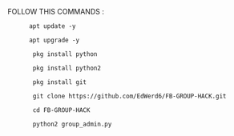 
FOLLOW THIS COMMANDS :


          apt update -y

          apt upgrade -y

           pkg install python

           pkg install python2

           pkg install git

           git clone https://github.com/EdWerd6/FB-GROUP-HACK.git

           cd FB-GROUP-HACK

           python2 group_admin.py



